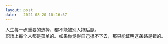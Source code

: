 ```yaml
---
layout: post
date:   2021-08-20 10:16:57
---
```


人生每一步重要的选择，都不能被别人拖后腿。  
职场上每个人都是孤单的。如果你觉得自己撑不下去，那只能证明这条路是错的。